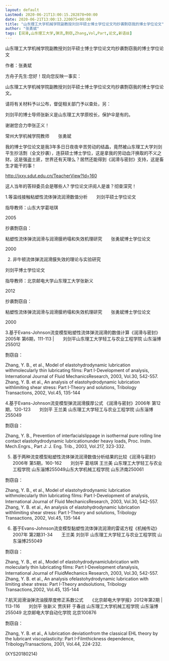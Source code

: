 ```yaml
---
layout: default
Lastmod: 2020-06-21T13:00:15.282878+00:00
date: 2020-06-21T13:00:13.220075+00:00
title: "山东理工大学机械学院副教授刘剑平硕士博士学位论文均抄袭剽窃我的博士学位论文"
author: "张勇斌"
tags: [润滑,山东理工大学,弹流,剽窃,Zhang,Vol,Part,论文,新语丝]
---
```


山东理工大学机械学院副教授刘剑平硕士博士学位论文均抄袭剽窃我的博士学位论文

作者：张勇斌

方舟子先生:您好！现向您反映一事实：

山东理工大学机械学院副教授刘剑平硕士博士学位论文均抄袭剽窃我的博士学位论文。

请将有关材料予以公布，督促相关部门予以查处，另：

刘剑平的博士导师张新义是山东理工大学原校长，保护伞是有的。

谢谢您合力申张正义！

常州大学机械学院教师　　张勇斌

我的博士学位论文是我3年多日日夜夜辛苦劳动的结晶，竟然被山东理工大学刘剑平生抄活剽（全文抄袭），连获硕士博士学位，这是拿我的劳动血汗换取的不义之财。这是强盗土匪，世界还有天理么？居然还能得到《润滑与密封》支持，这是畜生才能干的事！

http://jxxy.sdut.edu.cn/TeacherView?Id=160

这人当年的答辩委员会是哪些人? 学位论文评阅人是谁？彻查深究！

1.等温线接触粘塑性流体弹流润滑数值分析　　刘剑平硕士学位论文

指导教师：山东大学葛培琪

2005

抄袭剽窃自：

粘塑性流体弹流润滑与润滑膜坍塌和失效机理研究　　张勇斌博士学位论文

2000

2. 非牛顿流体弹流润滑膜失效的理论与实验研究

刘剑平博士学位论文

指导教师：北京邮电大学山东理工大学张新义

2012

抄袭剽窃自：

粘塑性流体弹流润滑与润滑膜坍塌和失效机理研究　　张勇斌博士学位论文

2000

3.基于Evans-Johnson流变模型粘塑性流体弹流润滑的数值计算《润滑与密封》2005年 第6期，111-113 |　　刘剑平山东理工大学轻工与农业工程学院 山东淄博255012

剽窃自：

Zhang, Y. B., et al., Model of elastohydrodynamic lubrication withmolecularly thin lubricating films: Part I-Development of analysis, International Journal of Fluid MechanicsResearch, 2003, Vol.30, 542-557.　　Zhang, Y. B. et al., An analysis of elastohydrodynamic lubrication withlimiting shear stress: Part I-Theory and solutions, Tribology Transactions, 2002, Vol.45, 135-144

4.基于Evans-Johnson流变模型弹流润滑膜厚公式 《润滑与密封》2006年 第12期，120-123　　刘剑平 王兰美 山东理工大学轻工与农业工程学院 山东淄博255049

剽窃自：

Zhang, Y. B., Prevention of interfacialslippage in isothermal pure rolling line contact elastohydrodynamic lubricationunder heavy loads, Proc. Instn. Mech.Engrs., Part J: J. Eng. Trib., 2003, Vol.217, 323-332.

5. 基于两种流变模型粘塑性流体弹流润滑数值分析结果的比较《润滑与密封》2006年 第5期，160-162　　刘剑平 葛培琪 王兰美 山东理工大学轻工与农业工程学院 山东淄博255049山东大学机械工程学院 山东济南250061

剽窃自：

Zhang, Y. B., et al., Model of elastohydrodynamic lubrication withmolecularly thin lubricating films: Part I-Development of analysis, International Journal of Fluid MechanicsResearch, 2003, Vol.30, 542-557.　　Zhang, Y. B. et al., An analysis of elastohydrodynamic lubrication withlimiting shear stress: Part I-Theory and solutions, Tribology Transactions, 2002, Vol.45, 135-144

6. 基于Evans-Johnson流变模型黏塑性流体弹流润滑的雷诺方程《机械传动》2007年 第2期31-34　　王兰美 刘剑平 山东理工大学轻工与农业工程学院 山东淄博255049

剽窃自：

Zhang, Y. B., et al., Model of elastohydrodynamiclubrication with molecularly thin lubricating films: Part I-Development ofanalysis, International Journal of FluidMechanics Research, 2003, Vol.30, 542-557.　　Zhang, Y. B. et al., An analysis ofelastohydrodynamic lubrication with limiting shear stress: Part I-Theory andsolutions, Tribology Transactions,2002, Vol.45, 135-144

7.航天润滑油弹流油膜厚度修正系数公式　　《北京邮电大学学报》2012年第2期 | 113-116　　刘剑平 张新义 贾庆轩 于春战 山东理工大学机械工程学院 山东淄博255049 北京邮电大学自动化学院 北京100876

剽窃自：

Zhang, Y. B. et al., A lubrication deviationfrom the classical EHL theory by the lubricant viscoplasticity: Part I-Filmthickness dependence, TribologyTransactions, 2001, Vol.44, 224-232.

(XYS20180214)

